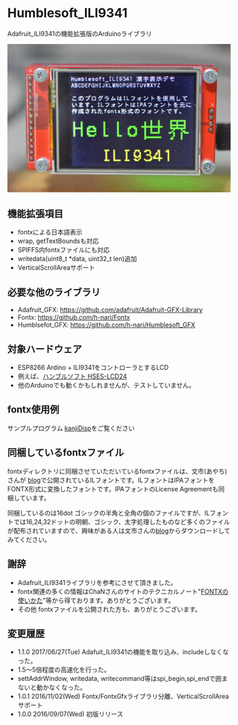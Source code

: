 # Humblesoft_ILI9341

Adafruit_ILI9341の機能拡張版のArduinoライブラリ

<div align="center"><img src="https://github.com/h-nari/Humblesoft_ILI9341/blob/master/img/160907a0.jpg?raw=true" width="512"></div>

## 機能拡張項目

* fontxによる日本語表示
 * wrap, getTextBoundsも対応
 * SPIFFS内fontxファイルにも対応
* writedata(uint8_t *data, uint32_t len)追加
* VerticalScrollAreaサポート

## 必要な他のライブラリ

* Adafruit_GFX:  https://github.com/adafruit/Adafruit-GFX-Library
* Fontx:  https://github.com/h-nari/Fontx
* Humblsefot_GFX: https://github.com/h-nari/Humblesoft_GFX

## 対象ハードウェア

* ESP8266 Ardino + ILI9341をコントローラとするLCD
 * 例えば、[ハンブルソフト HSES-LCD24](http://www.humblesoft.com/products/HSES-LCD24/ "HSES-LCD24/ 製品情報/ ハンブルソフト")
* 他のArduinoでも動くかもしれませんが、テストしていません。

## fontx使用例

サンプルプログラム
[kanjiDisp](https://github.com/h-nari/Humblesoft_ILI9341/blob/master/examples/kanjiDisp/kanjiDisp.ino "kanjiDisp.ino")をご覧ください

##  同梱しているfontxファイル

fontxディレクトリに同梱させていただいているfontxファイルは、文市(あやち)さんが [blog](http://ayati.cocolog-nifty.com/blog/2012/08/ipalx322416-64a.html "blog")で公開されているILフォントです。ILフォントはIPAフォントをFONTX形式に変換したフォントです。IPAフォントのLicense Agreementも同梱しています。

同梱しているのは16dot ゴシックの半角と全角の個のファイルですが、ILフォントでは16,24,32ドットの明朝、ゴシック、太字処理したものなど多くのファイルが配布されていますので、興味がある人は文市さんの[blog](http://ayati.cocolog-nifty.com/blog/2012/08/ipalx322416-64a.html"blog")からダウンロードしてみてください。

## 謝辞

- Adafruit_ILI9341ライブラリを参考にさせて頂きました。
- fontx関連の多くの情報はChaNさんのサイトのテクニカルノート"[FONTXの使いかた](http://elm-chan.org/docs/dosv/fontx.html "FONTXの使いかた")"等から得ております。ありがとうございます。
- その他 fontxファイルを公開された方も、ありがとうございます。

## 変更履歴

* 1.1.0 2017/06/27(Tue) Adafuit_ILI9341の機能を取り込み、includeしなくなった。
 * 1.5～5倍程度の高速化を行った。
 * settAddrWindow, writedata, writecommand等はspi_begin,spi_endで囲まないと動かなくなった。
* 1.0.1 2016/11/02(Wed) Fontx/FontxGfxライブラリ分離、VerticalScrollAreaサポート
* 1.0.0 2016/09/07(Wed) 初版リリース
